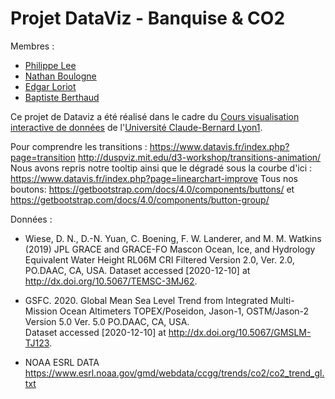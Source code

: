# Projet DataViz - Banquise & CO2

Membres : 
* [Philippe Lee](https://github.com/philippe-lee)
* [Nathan Boulogne](https://github.com/nathan294)
* [Edgar Loriot](https://github.com/stikayto)
* [Baptiste Berthaud](https://github.com/bberthaud)

Ce projet de Dataviz a été réalisé dans le cadre du [Cours visualisation interactive de données](https://lyondataviz.github.io/teaching/lyon1-m2/2020/) de l'[Université Claude-Bernard Lyon1](https://www.univ-lyon1.fr/).



Pour comprendre les transitions :
https://www.datavis.fr/index.php?page=transition
http://duspviz.mit.edu/d3-workshop/transitions-animation/
Nous avons repris notre tooltip ainsi que le dégradé sous la courbe d'ici :
https://www.datavis.fr/index.php?page=linearchart-improve
Tous nos boutons:
https://getbootstrap.com/docs/4.0/components/buttons/ et https://getbootstrap.com/docs/4.0/components/button-group/



Données : 
  - Wiese, D. N., D.-N. Yuan, C. Boening, F. W. Landerer, and M. M. Watkins (2019) JPL GRACE and GRACE-FO Mascon Ocean, Ice, and Hydrology Equivalent
    Water Height RL06M CRI Filtered Version 2.0, Ver. 2.0, PO.DAAC, CA, USA. Dataset accessed [2020-12-10] at http://dx.doi.org/10.5067/TEMSC-3MJ62.

  - GSFC. 2020. Global Mean Sea Level Trend from Integrated Multi-Mission Ocean Altimeters TOPEX/Poseidon, Jason-1, OSTM/Jason-2 Version 5.0 Ver. 5.0 PO.DAAC, CA, USA.       
    Dataset accessed [2020-12-10] at http://dx.doi.org/10.5067/GMSLM-TJ123.

  - NOAA ESRL DATA https://www.esrl.noaa.gov/gmd/webdata/ccgg/trends/co2/co2_trend_gl.txt
